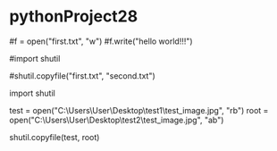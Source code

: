 # pythonProject28


#f = open("first.txt", "w")
#f.write("hello world!!!")

#import shutil

#shutil.copyfile("first.txt", "second.txt")

import shutil

test = open("C:\\Users\\User\\Desktop\\test1\\test_image.jpg", "rb")
root = open("C:\\Users\\User\\Desktop\\test2\\test_image.jpg", "ab")


shutil.copyfile(test, root)
